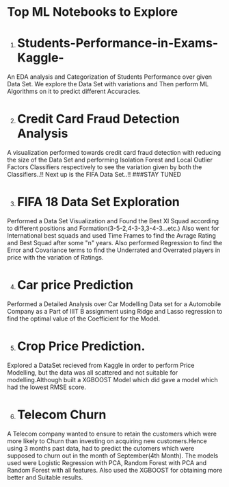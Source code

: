 # Top ML Notebooks to Explore

1. # Students-Performance-in-Exams-Kaggle-
An EDA analysis and Categorization of Students Performance over given Data Set.
  We explore the Data Set with variations and Then perform ML Algorithms on it to predict different Accuracies.

2. # Credit Card Fraud Detection Analysis
A visualization performed towards credit card fraud detection with reducing the size of the Data Set and performing Isolation Forest and Local Outlier Factors Classifiers respectively to see the variation given by both the Classifiers..!!
Next up is the FIFA Data Set..!! ###STAY TUNED

3. # FIFA 18 Data Set Exploration
Performed a Data Set Visualization and Found the Best XI Squad according to different positions and Formation(3-5-2,4-3-3,3-4-3...etc.)
Also went for International best squads and used Time Frames to find the Avrage Rating and Best Squad after some "n" years. Also performed Regression to find the Error and Covariance terms to find the Underrated and Overrated players in price with the variation of Ratings.

4. # Car price Prediction
Performed a Detailed Analysis over Car Modelling Data set for a Automobile Company as a Part of IIIT B assignment using Ridge and Lasso regression to find the optimal value of the Coefficient for the Model.

5. # Crop Price Prediction.
Explored a DataSet recieved from Kaggle in order to perform Price Modelling, but the data was all scattered and not suitable for modelling.Although built a XGBOOST Model which did gave a model which had the lowest RMSE score.

6. # Telecom Churn 
A Telecom company wanted to ensure to retain the customers which were more likely to Churn than investing on acquiring new customers.Hence using 3 months past data, had to predict the cutomers which were supposed to churn out in the month of September(4th Month). The models used were Logistic Regression with PCA, Random Forest with PCA and  Random Forest with all features.
Also used the XGBOOST for obtaining more better and Suitable results.
